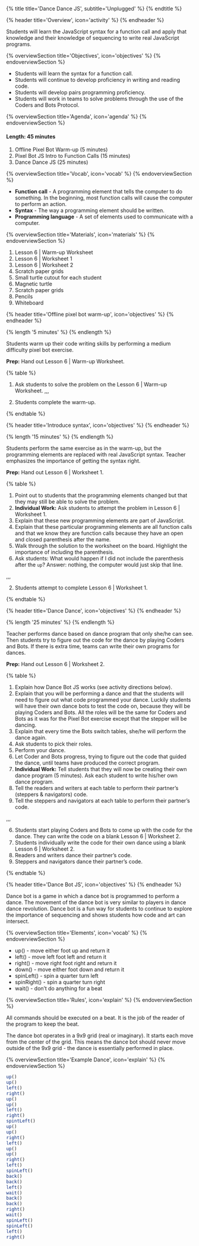 {% title title='Dance Dance JS', subtitle='Unplugged' %}
{% endtitle %}

{% header title='Overview', icon='activity' %}
{% endheader %}

Students will learn the JavaScript syntax for a function call and apply that knowledge and their knowledge of sequencing to write real JavaScript programs.

{% overviewSection title='Objectives', icon='objectives' %}
{% endoverviewSection %}

- Students will learn the syntax for a function call.
- Students will continue to develop proficiency in writing and reading code.
- Students will develop pairs programming proficiency.
- Students will work in teams to solve problems through the use of the Coders and Bots Protocol.

{% overviewSection title='Agenda', icon='agenda' %}
{% endoverviewSection %}

#### Length: 45 minutes

1. Offline Pixel Bot Warm-up (5 minutes)
2. Pixel Bot JS Intro to Function Calls (15 minutes)
3. Dance Dance JS (25 minutes)

{% overviewSection title='Vocab', icon='vocab' %}
{% endoverviewSection %}

- **Function call** - A programming element that tells the computer to do something. In the beginning, most function calls will cause the computer to perform an action.
- **Syntax** - The way a programming element should be written.
- **Programming language** - A set of elements used to communicate with a computer.

{% overviewSection title='Materials', icon='materials' %}
{% endoverviewSection %}

1. Lesson 6 | Warm-up Worksheet
2. Lesson 6 | Worksheet 1
3. Lesson 6 | Worksheet 2
4. Scratch paper grids
5. Small turtle cutout for each student
6. Magnetic turtle
7. Scratch paper grids
8. Pencils
9. Whiteboard

{% header title='Offline pixel bot warm-up', icon='objectives' %}
{% endheader %}

{% length '5 minutes' %}
{% endlength %}

Students warm up their code writing skills by performing a medium difficulty pixel bot exercise.

**Prep:** Hand out Lesson 6 | Warm-up Worksheet.

{% table %}

1) Ask students to solve the problem on the Lesson 6 | Warm-up Worksheet.
,,,

1) Students complete the warm-up.

{% endtable %}

{% header title='Introduce syntax', icon='objectives' %}
{% endheader %}

{% length '15 minutes' %}
{% endlength %}

Students perform the same exercise as in the warm-up, but the programming elements are replaced with real JavaScript syntax. Teacher emphasizes the importance of getting the syntax right.

**Prep:** Hand out Lesson 6 | Worksheet 1.

{% table %}

1) Point out to students that the programming elements changed but that they may still be able to solve the problem.
2) **Individual Work:** Ask students to attempt the problem in Lesson 6 | Worksheet 1.
3) Explain that these new programming elements are part of JavaScript.
4) Explain that these particular programming elements are all function calls and that we know they are function calls because they have an open and closed parenthesis after the name.
5) Walk through the solution to the worksheet on the board. Highlight the importance of including the parenthesis.
6) Ask students: What would happen if I did not include the parenthesis after the `up`? Answer: nothing, the computer would just skip that line.

,,,

2) Students attempt to complete Lesson 6 | Worksheet 1.

{% endtable %}

{% header title='Dance Dance', icon='objectives' %}
{% endheader %}

{% length '25 minutes' %}
{% endlength %}

Teacher performs dance based on dance program that only she/he can see. Then students try to figure out the code for the dance by playing Coders and Bots. If there is extra time, teams can write their own programs for dances.

**Prep:** Hand out Lesson 6 | Worksheet 2.

{% table %}

1) Explain how Dance Bot JS works (see activity directions below).
2) Explain that you will be performing a dance and that the students will need to figure out what code programmed your dance. Luckily students will have their own dance bots to test the code on, because they will be playing Coders and Bots. All the roles will be the same for Coders and Bots as it was for the Pixel Bot exercise except that the stepper will be dancing.
3) Explain that every time the Bots switch tables, she/he will perform the dance again.
4) Ask students to pick their roles.
5) Perform your dance.
6) Let Coder and Bots progress, trying to figure out the code that guided the dance, until teams have produced the correct program.
7) **Individual Work:** Tell students that they will now be creating their own dance program (5 minutes). Ask each student to write his/her own dance program.
8) Tell the readers and writers at each table to perform their partner’s (steppers & navigators) code.
9) Tell the steppers and navigators at each table to perform their partner’s code.

,,,

6) Students start playing Coders and Bots to come up with the code for the dance. They can write the code on a blank Lesson 6 | Worksheet 2.
7) Students individually write the code for their own dance using a blank Lesson 6 | Worksheet 2.
8) Readers and writers dance their partner’s code.
9) Steppers and navigators dance their partner’s code.

{% endtable %}

{% header title='Dance Bot JS', icon='objectives' %}
{% endheader %}

Dance bot is a game in which a dance bot is programmed to perform a dance. The movement of the dance bot is very similar to players in dance dance revolution. Dance bot is a fun way for students to continue to explore the importance of sequencing and shows students how code and art can intersect.

{% overviewSection title='Elements', icon='vocab' %}
{% endoverviewSection %}

- up() - move either foot up and return it
- left() - move left foot left and return it
- right() - move right foot right and return it
- down() - move either foot down and return it
- spinLeft() - spin a quarter turn left
- spinRight() - spin a quarter turn right
- wait() - don’t do anything for a beat

{% overviewSection title='Rules', icon='explain' %}
{% endoverviewSection %}

All commands should be executed on a beat. It is the job of the reader of the program to keep the beat.

The dance bot operates in a 9x9 grid (real or imaginary). It starts each move from the center of the grid. This means the dance bot should never move outside of the 9x9 grid - the dance is essentially performed in place.

{% overviewSection title='Example Dance', icon='explain' %}
{% endoverviewSection %}

```js
up()
up()
left()
right()
up()
up()
left()
right()
spintLeft()
up()
up()
right()
left()
up()
up()
right()
left()
spinLeft()
back()
back()
left()
wait()
back()
back()
right()
wait()
spinLeft()
spinLeft()
left()
right()
```
